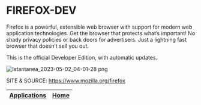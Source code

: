 # FIREFOX-DEV

 Firefox is a powerful, extensible web browser with support for modern web application technologies.
 Get the browser that protects what’s important!
 No shady privacy policies or back doors for advertisers. Just a lightning fast browser that doesn’t sell you out.
 
 This is the official Developer Edition, with automatic updates.
 
 ![Istantanea_2023-05-02_04-01-28 png](https://user-images.githubusercontent.com/88724353/235563850-61d359ff-53ac-43a6-ab1d-33297dc4df73.jpg)
 
 SITE & SOURCE: https://www.mozilla.org/firefox

 | [Applications](https://portable-linux-apps.github.io/apps.html) | [Home](https://portable-linux-apps.github.io)
 | --- | --- |
